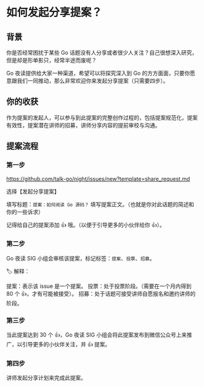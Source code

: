 # 如何发起分享提案？

## 背景

你是否经常困扰于某些 Go 话题没有人分享或者很少人关注？自己很想深入研究，但是却是形单影只，经常半途而废呢？

Go 夜读提供给大家一种渠道，希望可以将探究深入到 Go 的方方面面，只要你愿意跟我们一同推动，那么非常欢迎你来发起分享提案（只需要四步）。

## 你的收获

作为提案的发起人，可以参与到此提案的完整创作过程的，包括提案规范化，提案有效性，提案潜在讲师的招募，讲师分享内容的提前审校与沟通。

## 提案流程

### 第一步

https://github.com/talk-go/night/issues/new?template=share_request.md

选择【发起分享提案】

填写标题：`提案：如何阅读 Go 源码？`
填写提案正文。（也就是你对此话题的简述和你的一些诉求）

记得给自己的提案添加 👍 哦。（以便于引导更多的小伙伴给你 👍）。

### 第二步

Go 夜读 SIG 小组会审核该提案，标记标签：`提案`、`投票`、`招募`。

🏷 解释：

提案：表示该 issue 是一个提案。
投票：处于投票阶段。（需要在一个月内得到 80 个 👍，才有可能被接受）。
招募：处于话题可接受讲师自愿报名和邀约讲师的阶段。

### 第三步

当此提案达到 30 个 👍，Go 夜读 SIG 小组会将此提案发布到微信公众号上来推广，以引导更多的小伙伴关注，并 👍 提案。

### 第四步

讲师发起分享计划来完成此提案。
